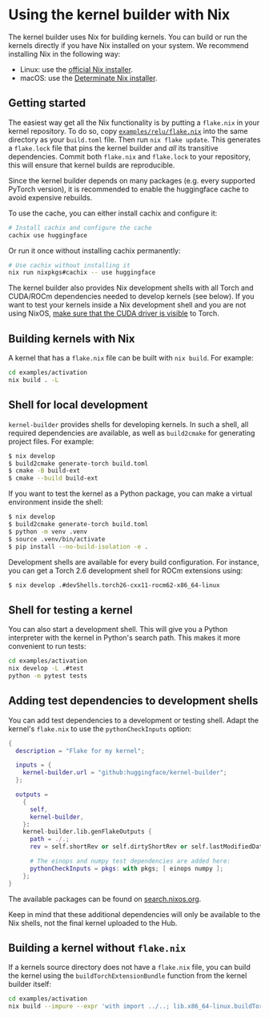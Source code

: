 # Using the kernel builder with Nix

The kernel builder uses Nix for building kernels. You can build or
run the kernels directly if you have Nix installed on your system.
We recommend installing Nix in the following way:

- Linux: use the [official Nix installer](https://nixos.org/download/).
- macOS: use the [Determinate Nix installer](https://docs.determinate.systems/determinate-nix/).

## Getting started

The easiest way get all the Nix functionality is by putting a
`flake.nix` in your kernel repository. To do so, copy
[`examples/relu/flake.nix`](../examples/relu/flake.nix) into the
same directory as your `build.toml` file. Then run `nix flake update`.
This generates a `flake.lock` file that pins the kernel builder
and _all_ its transitive dependencies. Commit both `flake.nix`
and `flake.lock` to your repository, this will ensure that kernel
builds are reproducible.

Since the kernel builder depends on many packages (e.g. every supported
PyTorch version), it is recommended to enable the huggingface cache
to avoid expensive rebuilds.

To use the cache, you can either install cachix and configure it:

```bash
# Install cachix and configure the cache
cachix use huggingface
```

Or run it once without installing cachix permanently:

```bash
# Use cachix without installing it
nix run nixpkgs#cachix -- use huggingface
```

The kernel builder also provides Nix development shells with all Torch
and CUDA/ROCm dependencies needed to develop kernels (see below). If
you want to test your kernels inside a Nix development shell and you
are not using NixOS, [make sure that the CUDA driver is visible](https://danieldk.eu/Nix-CUDA-on-non-NixOS-systems#make-runopengl-driverlib-and-symlink-the-driver-library) to Torch.

## Building kernels with Nix

A kernel that has a `flake.nix` file can be built with `nix build`.
For example:

```bash
cd examples/activation
nix build . -L
```

## Shell for local development

`kernel-builder` provides shells for developing kernels. In such a shell,
all required dependencies are available, as well as `build2cmake` for generating
project files. For example:

```bash
$ nix develop
$ build2cmake generate-torch build.toml
$ cmake -B build-ext
$ cmake --build build-ext
```

If you want to test the kernel as a Python package, you can make a virtual
environment inside the shell:

```bash
$ nix develop
$ build2cmake generate-torch build.toml
$ python -m venv .venv
$ source .venv/bin/activate
$ pip install --no-build-isolation -e .
```

Development shells are available for every build configuration. For
instance, you can get a Torch 2.6 development shell for ROCm extensions
using:

```bash
$ nix develop .#devShells.torch26-cxx11-rocm62-x86_64-linux
```

## Shell for testing a kernel

You can also start a development shell. This will give you a Python interpreter
with the kernel in Python's search path. This makes it more convenient to run
tests:

```bash
cd examples/activation
nix develop -L .#test
python -m pytest tests
```

## Adding test dependencies to development shells

You can add test dependencies to a development or testing shell. Adapt
the kernel's `flake.nix` to use the `pythonCheckInputs` option:

```nix
{
  description = "Flake for my kernel";

  inputs = {
    kernel-builder.url = "github:huggingface/kernel-builder";
  };

  outputs =
    {
      self,
      kernel-builder,
    }:
    kernel-builder.lib.genFlakeOutputs {
      path = ./.;
      rev = self.shortRev or self.dirtyShortRev or self.lastModifiedDate;

      # The einops and numpy test dependencies are added here:
      pythonCheckInputs = pkgs: with pkgs; [ einops numpy ];
    };
}
```

The available packages can be found on [search.nixos.org](https://search.nixos.org/packages?channel=25.05&query=python312Packages).

Keep in mind that these additional dependencies will only be available to
the Nix shells, not the final kernel uploaded to the Hub.

## Building a kernel without `flake.nix`

If a kernels source directory does not have a `flake.nix` file, you can build the
kernel using the `buildTorchExtensionBundle` function from the kernel builder
itself:

```bash
cd examples/activation
nix build --impure --expr 'with import ../..; lib.x86_64-linux.buildTorchExtensionBundle ./.' -L
```
